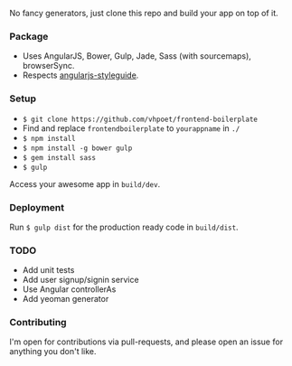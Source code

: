 No fancy generators, just clone this repo and build your app on top of it.

### Package

- Uses AngularJS, Bower, Gulp, Jade, Sass (with sourcemaps), browserSync. 
- Respects [angularjs-styleguide](https://github.com/johnpapa/angularjs-styleguide).

### Setup

- `$ git clone https://github.com/vhpoet/frontend-boilerplate`
- Find and replace `frontendboilerplate` to `yourappname` in `./`
- `$ npm install`
- `$ npm install -g bower gulp`
- `$ gem install sass`
- `$ gulp`

Access your awesome app in `build/dev`.

### Deployment

Run `$ gulp dist` for the production ready code in `build/dist`.

### TODO

- Add unit tests
- Add user signup/signin service
- Use Angular controllerAs 
- Add yeoman generator

### Contributing

I'm open for contributions via pull-requests, and please open an issue for anything you don't like.
